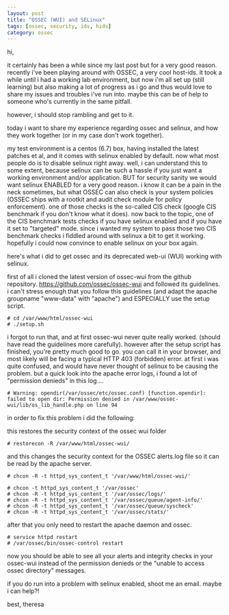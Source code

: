 ```yaml
---
layout: post
title: "OSSEC (WUI) and SELinux"
tags: [ossec, security, ids, hids]
category: ossec
---
```


hi,

it certainly has been a while since my last post but for a very good reason. recently i've been playing around with OSSEC, a very cool host-ids.
it took a while until i had a working lab environment, but now i'm all set up (still learning) but also making a lot of progress as i go and thus would love to share my issues and troubles i've run into.
maybe this can be of help to someone who's currently in the same pitfall.

however, i should stop rambling and get to it.

today i want to share my experience regarding ossec and selinux, and how they work together (or in my case don't work together).

my test environment is a centos (6.7) box, having installed the latest patches et al, and it comes with selinux enabled by default. now what most people do is to disable selinux right away. well, i can understand this to some extent, because selinux can be such a hassle if you just want a working environment and/or application. BUT for security sanity we would want selinux ENABLED for a very good reason. i know it can be a pain in the neck sometimes, but what OSSEC can also check is your system policies (OSSEC ships with a rootkit and audit check module for policy enforcement). one of those checks is the so-called CIS check (google CIS benchmark if you don't know what it does).
now back to the topic, one of the CIS benchmark tests checks if you have selinux enabled and if you have it set to "targeted" mode. since i wanted my system to pass those two CIS benchmark checks i fiddled around with selinux a bit to get it working.
hopefully i could now convince to enable selinux on your box again.

here's what i did to get ossec and its deprecated web-ui (WUI) working with selinux.

<!--more-->

first of all i cloned the latest version of ossec-wui from the github repository.
https://github.com/ossec/ossec-wui
and followed its guidelines. i can't stress enough that you follow this guidelines (and adapt the apache groupname "www-data" with "apache") and ESPECIALLY use the setup script.


    # cd /var/www/html/ossec-wui
    # ./setup.sh

i forgot to run that, and at first ossec-wui never quite really worked. (should have read the guidelines more carefully).
however after the setup script has finished, you're pretty much good to go. you can call it in your browser, and most likely will be facing a typical HTTP 403 (forbidden) error.
at first i was quite confused, and would have never thought of selinux to be causing the problem.
but a quick look into the apache error logs, i found a lot of "permission denieds" in this log....

    # Warning: opendir(/var/ossec/etc/ossec.conf) [function.opendir]: failed to open dir: Permission denied in /var/www/ossec-wui/lib/os_lib_handle.php on line 94

in order to fix this problem i did the following:

   this restores the security context of the ossec wui folder

    # restorecon -R /var/www/html/ossec-wui/

   and this changes the security context for the OSSEC alerts.log file so it can be read by the apache server. 

    # chcon -R -t httpd_sys_content_t '/var/www/html/ossec-wui/'

    # chcon -t httpd_sys_content_t '/var/ossec'
    # chcon -R -t httpd_sys_content_t '/var/ossec/logs/'
    # chcon -R -t httpd_sys_content_t '/var/ossec/queue/agent-info/'
    # chcon -R -t httpd_sys_content_t '/var/ossec/queue/syscheck'
    # chcon -R -t httpd_sys_content_t '/var/ossec/stats/'

   after that you only need to restart the apache daemon and ossec.

    # service httpd restart
    # /var/ossec/bin/ossec-control restart

   now you should be able to see all your alerts and integrity checks in your ossec-wui instead of the permission denieds or the "unable to access ossec directory" messages.

   if you do run into a problem with selinux enabled, shoot me an email. maybe i can help?!

   best,
   theresa
